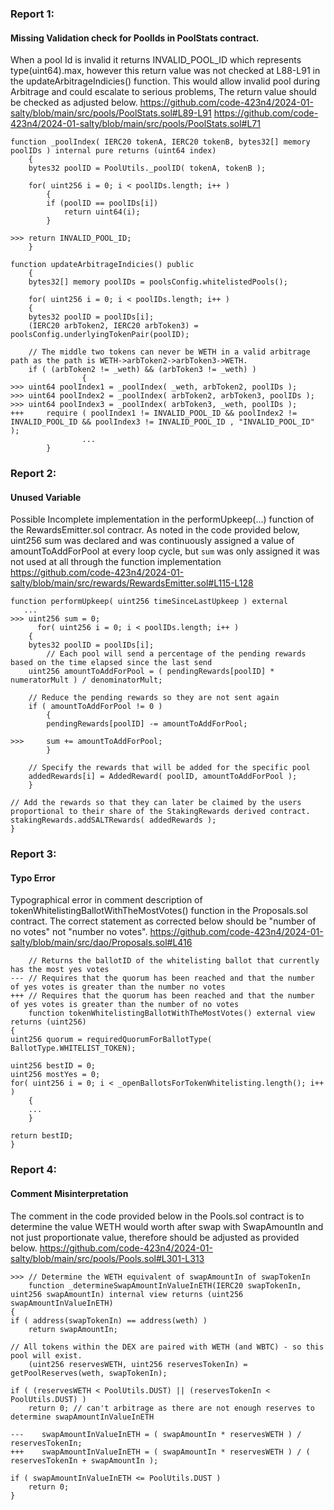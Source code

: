 ###  Report 1:
#### Missing Validation check for PoolIds in PoolStats contract.
When a pool Id is invalid it returns INVALID_POOL_ID which represents type(uint64).max, however this return value was not checked at L88-L91 in the updateArbitrageIndicies() function. This would allow invalid pool during Arbitrage and could escalate to serious problems, The return value should be checked as adjusted below.
https://github.com/code-423n4/2024-01-salty/blob/main/src/pools/PoolStats.sol#L89-L91
https://github.com/code-423n4/2024-01-salty/blob/main/src/pools/PoolStats.sol#L71
```solidity
function _poolIndex( IERC20 tokenA, IERC20 tokenB, bytes32[] memory poolIDs ) internal pure returns (uint64 index)
	{
	bytes32 poolID = PoolUtils._poolID( tokenA, tokenB );

	for( uint256 i = 0; i < poolIDs.length; i++ )
		{
		if (poolID == poolIDs[i])
			return uint64(i);
		}

>>>	return INVALID_POOL_ID;
	}
```
```solidity
function updateArbitrageIndicies() public
	{
	bytes32[] memory poolIDs = poolsConfig.whitelistedPools();

	for( uint256 i = 0; i < poolIDs.length; i++ )
	{
	bytes32 poolID = poolIDs[i];
	(IERC20 arbToken2, IERC20 arbToken3) = poolsConfig.underlyingTokenPair(poolID);

	// The middle two tokens can never be WETH in a valid arbitrage path as the path is WETH->arbToken2->arbToken3->WETH.
	if ( (arbToken2 != _weth) && (arbToken3 != _weth) )
				{
>>>	uint64 poolIndex1 = _poolIndex( _weth, arbToken2, poolIDs );
>>>	uint64 poolIndex2 = _poolIndex( arbToken2, arbToken3, poolIDs );
>>>	uint64 poolIndex3 = _poolIndex( arbToken3, _weth, poolIDs );
+++     require ( poolIndex1 != INVALID_POOL_ID && poolIndex2 != INVALID_POOL_ID && poolIndex3 != INVALID_POOL_ID , "INVALID_POOL_ID" );
				...
		}
```
### Report 2:
#### Unused Variable
Possible Incomplete implementation in the performUpkeep(...) function of the RewardsEmitter.sol contracr. As noted in the code provided below, uint256 sum was declared and was continuously assigned a value of amountToAddForPool at every loop cycle, but `sum` was only assigned it was not used at all through the function implementation
https://github.com/code-423n4/2024-01-salty/blob/main/src/rewards/RewardsEmitter.sol#L115-L128
```solidity
function performUpkeep( uint256 timeSinceLastUpkeep ) external
   ...
>>> uint256 sum = 0;
      for( uint256 i = 0; i < poolIDs.length; i++ )
	{
	bytes32 poolID = poolIDs[i];
		// Each pool will send a percentage of the pending rewards based on the time elapsed since the last send
	uint256 amountToAddForPool = ( pendingRewards[poolID] * numeratorMult ) / denominatorMult;

	// Reduce the pending rewards so they are not sent again
	if ( amountToAddForPool != 0 )
		{
		pendingRewards[poolID] -= amountToAddForPool;

>>>		sum += amountToAddForPool;
		}

	// Specify the rewards that will be added for the specific pool
	addedRewards[i] = AddedReward( poolID, amountToAddForPool );
	}

// Add the rewards so that they can later be claimed by the users proportional to their share of the StakingRewards derived contract.
stakingRewards.addSALTRewards( addedRewards );
}
```

### Report 3:
#### Typo Error
 Typographical error in comment description of tokenWhitelistingBallotWithTheMostVotes() function in the Proposals.sol contract. The correct statement as corrected below should be "number of no votes" not "number no votes".
https://github.com/code-423n4/2024-01-salty/blob/main/src/dao/Proposals.sol#L416
```solidity
	// Returns the ballotID of the whitelisting ballot that currently has the most yes votes
---	// Requires that the quorum has been reached and that the number of yes votes is greater than the number no votes
+++	// Requires that the quorum has been reached and that the number of yes votes is greater than the number of no votes
	function tokenWhitelistingBallotWithTheMostVotes() external view returns (uint256)
{
uint256 quorum = requiredQuorumForBallotType( BallotType.WHITELIST_TOKEN);

uint256 bestID = 0;
uint256 mostYes = 0;
for( uint256 i = 0; i < _openBallotsForTokenWhitelisting.length(); i++ )
	{
	...
	}

return bestID;
}
```
### Report 4:
#### Comment Misinterpretation
The comment in the code provided below in the Pools.sol contract is to determine the value WETH would worth after swap with SwapAmountIn and not just proportionate value, therefore should be adjusted as provided below.
https://github.com/code-423n4/2024-01-salty/blob/main/src/pools/Pools.sol#L301-L313
```solidity
>>> // Determine the WETH equivalent of swapAmountIn of swapTokenIn
	function _determineSwapAmountInValueInETH(IERC20 swapTokenIn, uint256 swapAmountIn) internal view returns (uint256 swapAmountInValueInETH)
{
if ( address(swapTokenIn) == address(weth) )
	return swapAmountIn;

// All tokens within the DEX are paired with WETH (and WBTC) - so this pool will exist.
	(uint256 reservesWETH, uint256 reservesTokenIn) = getPoolReserves(weth, swapTokenIn);

if ( (reservesWETH < PoolUtils.DUST) || (reservesTokenIn < PoolUtils.DUST) )
	return 0; // can't arbitrage as there are not enough reserves to determine swapAmountInValueInETH

---    swapAmountInValueInETH = ( swapAmountIn * reservesWETH ) / reservesTokenIn;
+++    swapAmountInValueInETH = ( swapAmountIn * reservesWETH ) / ( reservesTokenIn + swapAmountIn );

if ( swapAmountInValueInETH <= PoolUtils.DUST )
	return 0;
}
```